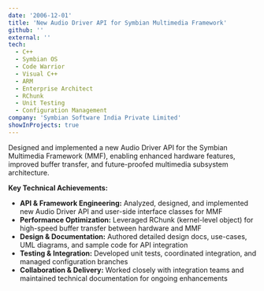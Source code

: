 ```yaml
---
date: '2006-12-01'
title: 'New Audio Driver API for Symbian Multimedia Framework'
github: ''
external: ''
tech:
  - C++
  - Symbian OS
  - Code Warrior
  - Visual C++
  - ARM
  - Enterprise Architect
  - RChunk
  - Unit Testing
  - Configuration Management
company: 'Symbian Software India Private Limited'
showInProjects: true
---
```


Designed and implemented a new Audio Driver API for the Symbian Multimedia Framework (MMF), enabling enhanced hardware features, improved buffer transfer, and future-proofed multimedia subsystem architecture.

**Key Technical Achievements:**

- **API & Framework Engineering:** Analyzed, designed, and implemented new Audio Driver API and user-side interface classes for MMF
- **Performance Optimization:** Leveraged RChunk (kernel-level object) for high-speed buffer transfer between hardware and MMF
- **Design & Documentation:** Authored detailed design docs, use-cases, UML diagrams, and sample code for API integration
- **Testing & Integration:** Developed unit tests, coordinated integration, and managed configuration branches
- **Collaboration & Delivery:** Worked closely with integration teams and maintained technical documentation for ongoing enhancements
